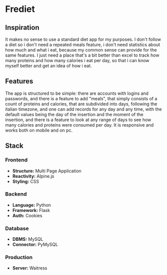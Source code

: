 # Frediet

## Inspiration

It makes no sense to use a standard diet app for my purposes. I don't follow a diet so i don't need a repeated meals feature, i don't need statistics about how much and what i eat, because my common sense can provide for the same features. I just need a place that's a bit better than excel to track how many proteins and how many calories i eat per day, so that i can know myself better and get an idea of how i eat.

## Features

The app is structured to be simple: there are accounts with logins and passwords, and there is a feature to add "meals", that simply consists of a count of proteins and calories, that are subdivided into days, following the italian timezone, and one can add records for any day and any time, with the default values being the day of the insertion and the moment of the insertion, and there is a feature to look at any range of days to see how many calories and proteins were consumed per day. It is responsive and works both on mobile and on pc.

## Stack

### Frontend
- **Structure:** Multi Page Application
- **Reactivity:** Alpine.js
- **Styling:** CSS

### Backend
- **Language:** Python
- **Framework:** Flask
- **Auth:** Cookies

### Database
- **DBMS:** MySQL
- **Connector:** PyMySQL

### Production
- **Server:** Waitress